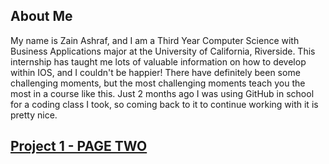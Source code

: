 
## About Me
My name is Zain Ashraf, and I am a Third Year Computer Science with Business Applications major at the University of California, Riverside. This internship has taught me lots of valuable information on how to develop within IOS, and I couldn't be happier! There have definitely been some challenging moments, but the most challenging moments teach you the most in a course like this. Just 2 months ago I was using GitHub in school for a coding class I took, so coming back to it to continue working with it is pretty nice.

## [Project 1 - PAGE TWO](https://zain-ashraf.github.io/InternshipACDPortfolio/pageTwo)
